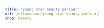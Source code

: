 ```yaml
---
title: "young star beauty parlour"
url: /ettumanoor/young-star-beauty-parlour/
shop: beauty
---
```

